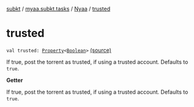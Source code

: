 [subkt](../../index.md) / [myaa.subkt.tasks](../index.md) / [Nyaa](index.md) / [trusted](./trusted.md)

# trusted

`val trusted: `[`Property`](https://docs.gradle.org/current/javadoc/org/gradle/api/provider/Property.html)`<`[`Boolean`](https://kotlinlang.org/api/latest/jvm/stdlib/kotlin/-boolean/index.html)`>` [(source)](https://github.com/Myaamori/SubKt/blob/0.1.13/src/main/kotlin/myaa/subkt/tasks/tasks.kt#L906)

If true, post the torrent as trusted, if using a trusted account.
Defaults to `true`.

**Getter**

If true, post the torrent as trusted, if using a trusted account.
Defaults to `true`.

